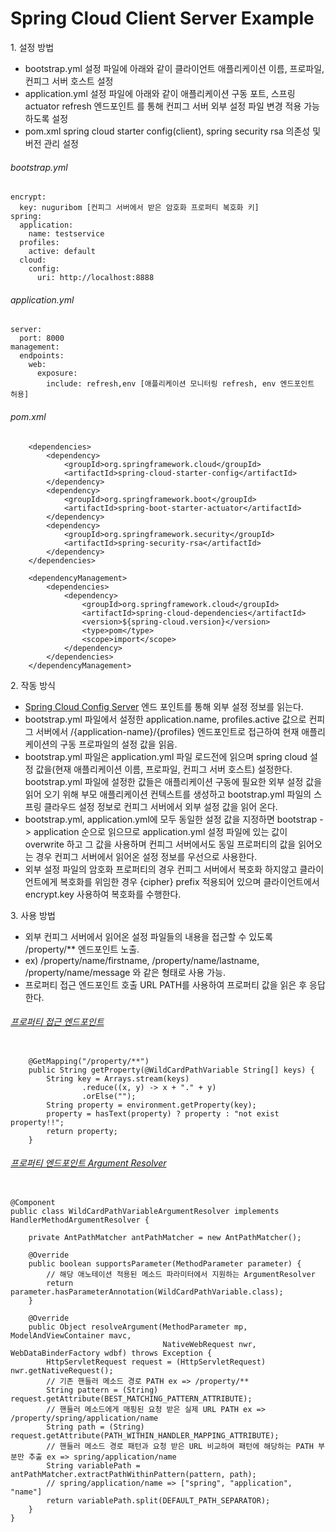 # Spring Cloud Client Server Example

1\. 설정 방법 
* bootstrap.yml 설정 파일에 아래와 같이 클라이언트 애플리케이션 이름, 프로파일, 컨피그 서버 호스트 설정
* application.yml 설정 파일에 아래와 같이 애플리케이션 구동 포트, 스프링 actuator refresh 엔드포인트
를 통해 컨피그 서버 외부 설정 파일 변경 적용 가능 하도록 설정
* pom.xml spring cloud starter config(client), spring security rsa  의존성 및 버전 관리 설정  

###### bootstrap.yml

```$xslt
encrypt:
  key: nuguribom [컨피그 서버에서 받은 암호화 프로퍼티 복호화 키]
spring:
  application:
    name: testservice
  profiles:
    active: default
  cloud:
    config:
      uri: http://localhost:8888
```

###### application.yml

```$xslt
server:
  port: 8000
management:
  endpoints:
    web:
      exposure:
        include: refresh,env [애플리케이션 모니터링 refresh, env 엔드포인트 허용]
```

###### pom.xml

```$xslt
    <dependencies>
        <dependency>
            <groupId>org.springframework.cloud</groupId>
            <artifactId>spring-cloud-starter-config</artifactId>
        </dependency>
        <dependency>
            <groupId>org.springframework.boot</groupId>
            <artifactId>spring-boot-starter-actuator</artifactId>
        </dependency>
        <dependency>
            <groupId>org.springframework.security</groupId>
            <artifactId>spring-security-rsa</artifactId>
        </dependency>
    </dependencies>

    <dependencyManagement>
        <dependencies>
            <dependency>
                <groupId>org.springframework.cloud</groupId>
                <artifactId>spring-cloud-dependencies</artifactId>
                <version>${spring-cloud.version}</version>
                <type>pom</type>
                <scope>import</scope>
            </dependency>
        </dependencies>
    </dependencyManagement>
```

2\. 작동 방식  
* [Spring Cloud Config Server](https://github.com/nmrhtn7898/config-server) 엔드 포인트를 통해 외부 설정 정보를 읽는다.
* bootstrap.yml 파일에서 설정한 application.name, profiles.active 값으로 컨피그 서버에서 
/{application-name}/{profiles} 엔드포인트로 접근하여 현재 애플리케이션의 구동 프로파일의 설정 값을 읽음.
* bootstrap.yml 파일은 application.yml 파일 로드전에 읽으며 spring cloud 설정 값을(현재 애플리케이션 이름, 프로파일, 컨피그 서버 호스트) 설정한다.
bootstrap.yml 파일에 설정한 값들은 애플리케이션 구동에 필요한 외부 설정 값을 읽어 오기 위해 부모 애플리케이션 컨텍스트를 생성하고 bootstrap.yml 
파일의 스프링 클라우드 설정 정보로 컨피그 서버에서 외부 설정 값을 읽어 온다. 
* bootstrap.yml, application.yml에 모두 동일한 설정 값을 지정하면 bootstrap -> application 순으로 읽으므로
application.yml 설정 파일에 있는 값이 overwrite 하고 그 값을 사용하며 컨피그 서버에서도 동일 프로퍼티의 값을 읽어오는 경우
컨피그 서버에서 읽어온 설정 정보를 우선으로 사용한다.
* 외부 설정 파일의 암호화 프로퍼티의 경우 컨피그 서버에서 복호화 하지않고 클라이언트에게 복호화를 위임한 경우 {cipher} prefix 
적용되어 있으며 클라이언트에서 encrypt.key 사용하여 복호화를 수행한다.

3\. 사용 방법
* 외부 컨피그 서버에서 읽어온 설정 파일들의 내용을 접근할 수 있도록 /property/** 엔드포인트 노출.
* ex) /property/name/firstname, /property/name/lastname, /property/name/message 와 같은 형태로 사용 가능.
* 프로퍼티 접근 엔드포인트 호출 URL PATH를 사용하여 프로퍼티 값을 읽은 후 응답한다.

###### [프로퍼티 접근 엔드포인트](https://github.com/nmrhtn7898/config-client-example/blob/master/src/main/java/com/example/springcloudconfigclient/controller/PropertyController.java)
```$xslt

    @GetMapping("/property/**")
    public String getProperty(@WildCardPathVariable String[] keys) {
        String key = Arrays.stream(keys)
                .reduce((x, y) -> x + "." + y)
                .orElse("");
        String property = environment.getProperty(key);
        property = hasText(property) ? property : "not exist property!!";
        return property;
    }

```

###### [프로퍼티 엔드포인트 Argument Resolver](https://github.com/nmrhtn7898/config-client-example/blob/master/src/main/java/com/example/springcloudconfigclient/config/WildCardPathVariableArgumentResolver.java)

```$xslt

@Component
public class WildCardPathVariableArgumentResolver implements HandlerMethodArgumentResolver {

    private AntPathMatcher antPathMatcher = new AntPathMatcher();

    @Override
    public boolean supportsParameter(MethodParameter parameter) {
        // 해당 애노테이션 적용된 메소드 파라미터에서 지원하는 ArgumentResolver
        return parameter.hasParameterAnnotation(WildCardPathVariable.class);
    }

    @Override
    public Object resolveArgument(MethodParameter mp, ModelAndViewContainer mavc,
                                  NativeWebRequest nwr, WebDataBinderFactory wdbf) throws Exception {
        HttpServletRequest request = (HttpServletRequest) nwr.getNativeRequest();
        // 기존 핸들러 메소드 경로 PATH ex => /property/**
        String pattern = (String) request.getAttribute(BEST_MATCHING_PATTERN_ATTRIBUTE);
        // 핸들러 메소드에게 매핑된 요청 받은 실제 URL PATH ex => /property/spring/application/name
        String path = (String) request.getAttribute(PATH_WITHIN_HANDLER_MAPPING_ATTRIBUTE);
        // 핸들러 메소드 경로 패턴과 요청 받은 URL 비교하여 패턴에 해당하는 PATH 부분만 추출 ex => spring/application/name
        String variablePath = antPathMatcher.extractPathWithinPattern(pattern, path);
        // spring/application/name => ["spring", "application", "name"]
        return variablePath.split(DEFAULT_PATH_SEPARATOR);
    }
}

```
 